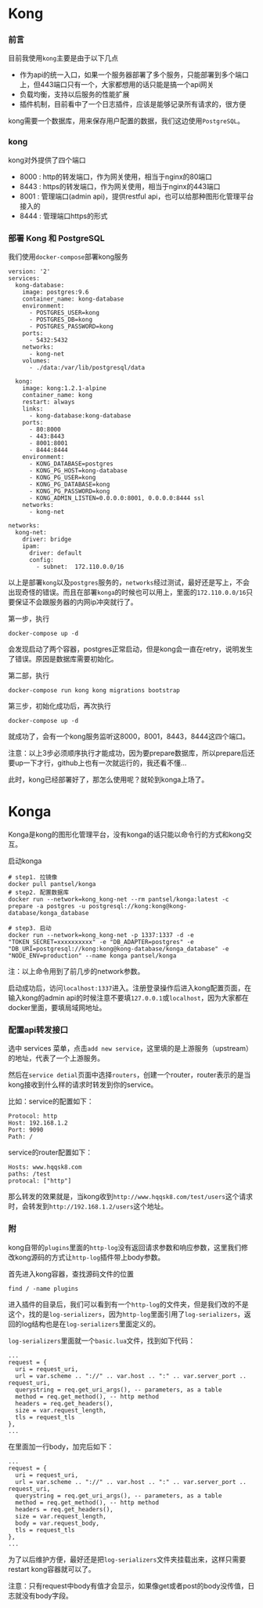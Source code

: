 # Kong

### 前言
目前我使用`kong`主要是由于以下几点
 - 作为api的统一入口，如果一个服务器部署了多个服务，只能部署到多个端口上，但443端口只有一个，大家都想用的话只能是搞一个api网关
 - 负载均衡，支持以后服务的性能扩展
 - 插件机制，目前看中了一个日志插件，应该是能够记录所有请求的，很方便

kong需要一个数据库，用来保存用户配置的数据，我们这边使用`PostgreSQL`。

### kong

kong对外提供了四个端口
 - 8000 : http的转发端口，作为网关使用，相当于nginx的80端口
 - 8443 : https的转发端口，作为网关使用，相当于nginx的443端口
 - 8001 : 管理端口(admin api)，提供restful api，也可以给那种图形化管理平台接入的
 - 8444 : 管理端口https的形式

### 部署 Kong 和 PostgreSQL

我们使用`docker-compose`部署kong服务

```
version: '2'
services:
  kong-database:
    image: postgres:9.6
    container_name: kong-database
    environment:
      - POSTGRES_USER=kong
      - POSTGRES_DB=kong
      - POSTGRES_PASSWORD=kong
    ports:
      - 5432:5432
    networks:
      - kong-net
    volumes:
      - ./data:/var/lib/postgresql/data

  kong:
    image: kong:1.2.1-alpine 
    container_name: kong
    restart: always
    links:
      - kong-database:kong-database
    ports:
      - 80:8000
      - 443:8443
      - 8001:8001
      - 8444:8444
    environment:
      - KONG_DATABASE=postgres
      - KONG_PG_HOST=kong-database
      - KONG_PG_USER=kong
      - KONG_PG_DATABASE=kong
      - KONG_PG_PASSWORD=kong
      - KONG_ADMIN_LISTEN=0.0.0.0:8001, 0.0.0.0:8444 ssl
    networks:
      - kong-net

networks:
  kong-net:
    driver: bridge
    ipam:
      driver: default
      config:
        - subnet:  172.110.0.0/16
```

以上是部署`kong`以及`postgres`服务的，`networks`经过测试，最好还是写上，不会出现奇怪的错误。而且在部署`konga`的时候也可以用上，里面的`172.110.0.0/16`只要保证不会跟服务器的内网ip冲突就行了。

第一步，执行

```
docker-compose up -d
```

会发现启动了两个容器，postgres正常启动，但是kong会一直在retry，说明发生了错误。原因是数据库需要初始化。

第二部，执行

```
docker-compose run kong kong migrations bootstrap
```

第三步，初始化成功后，再次执行

```
docker-compose up -d
```

就成功了，会有一个kong服务监听这8000，8001，8443，8444这四个端口。

注意：以上3步必须顺序执行才能成功，因为要prepare数据库，所以prepare后还要up一下才行，github上也有一次就运行的，我还看不懂...

此时，kong已经部署好了，那怎么使用呢？就轮到konga上场了。

# Konga

Konga是kong的图形化管理平台，没有konga的话只能以命令行的方式和kong交互。

启动konga

```
# step1. 拉镜像
docker pull pantsel/konga
# step2. 配置数据库
docker run --network=kong_kong-net --rm pantsel/konga:latest -c prepare -a postgres -u postgresql://kong:kong@kong-database/konga_database

# step3. 启动
docker run --network=kong_kong-net -p 1337:1337 -d -e "TOKEN_SECRET=xxxxxxxxxx" -e "DB_ADAPTER=postgres" -e "DB_URI=postgresql://kong:kong@kong-database/konga_database" -e "NODE_ENV=production" --name konga pantsel/konga
```
注：以上命令用到了前几步的network参数。

启动成功后，访问`localhost:1337`进入。注册登录操作后进入kong配置页面，在输入kong的admin api的时候注意不要填`127.0.0.1`或`localhost`，因为大家都在docker里面，要填局域网地址。

### 配置api转发接口

选中 services 菜单，点击`add new service`，这里填的是上游服务（upstream）的地址，代表了一个上游服务。

然后在`service detial`页面中选择`routers`，创建一个router，router表示的是当kong接收到什么样的请求时转发到你的service。

比如：service的配置如下：
```
Protocol: http
Host: 192.168.1.2
Port: 9090
Path: /
```

service的router配置如下：
```
Hosts: www.hqqsk8.com
paths: /test
protocal: ["http"]
```

那么转发的效果就是，当kong收到`http://www.hqqsk8.com/test/users`这个请求时，会转发到`http://192.168.1.2/users`这个地址。


### 附

kong自带的`plugins`里面的`http-log`没有返回请求参数和响应参数，这里我们修改kong源码的方式让`http-log`插件带上body参数。

首先进入kong容器，查找源码文件的位置
```
find / -name plugins
```

进入插件的目录后，我们可以看到有一个`http-log`的文件夹，但是我们改的不是这个，找的是`log-serializers`，因为`http-log`里面引用了`log-serializers`，返回的log结构也是在`log-serializers`里面定义的。

`log-serializers`里面就一个`basic.lua`文件，找到如下代码：

```
...
request = {
  uri = request_uri,
  url = var.scheme .. "://" .. var.host .. ":" .. var.server_port .. request_uri,
  querystring = req.get_uri_args(), -- parameters, as a table
  method = req.get_method(), -- http method
  headers = req.get_headers(),
  size = var.request_length,
  tls = request_tls
},
...
```

在里面加一行body，加完后如下：

```
...
request = {
  uri = request_uri,
  url = var.scheme .. "://" .. var.host .. ":" .. var.server_port .. request_uri,
  querystring = req.get_uri_args(), -- parameters, as a table
  method = req.get_method(), -- http method
  headers = req.get_headers(),
  size = var.request_length,
  body = var.request_body,
  tls = request_tls
},
...
```

为了以后维护方便，最好还是把`log-serializers`文件夹挂载出来，这样只需要restart kong容器就可以了。

注意：只有request中body有值才会显示，如果像get或者post的body没传值，日志就没有body字段。
